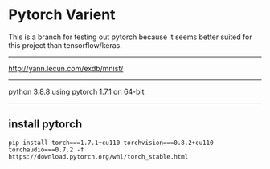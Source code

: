# Pytorch Varient

This is a branch for testing out pytorch because it seems better suited for this project than tensorflow/keras.

---

http://yann.lecun.com/exdb/mnist/

---

python 3.8.8
using
pytorch 1.7.1
on
64-bit

---

## install pytorch

`pip install torch===1.7.1+cu110 torchvision===0.8.2+cu110 torchaudio===0.7.2 -f https://download.pytorch.org/whl/torch_stable.html`
